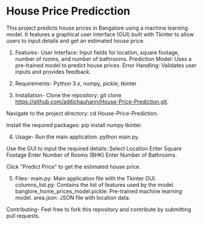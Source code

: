 # House Price Predicction
This project predicts house prices in Bangalore using a machine learning model. It features a graphical user interface (GUI) built with Tkinter to allow users to input details and get an estimated house price.

1. Features-
User Interface: Input fields for location, square footage, number of rooms, and number of bathrooms.
Prediction Model: Uses a pre-trained model to predict house prices.
Error Handling: Validates user inputs and provides feedback.

2. Requirements-
Python 3.x,
numpy, 
pickle, 
tkinter


3. Installation-
Clone the repository:
git clone https://github.com/aditichauhann/House-Price-Prediction.git.

Navigate to the project directory:
cd House-Price-Prediction.

Install the required packages:
pip install numpy tkinter.


4. Usage-
Run the main application:
python main.py.

Use the GUI to input the required details:
Select Location
Enter Square Footage
Enter Number of Rooms (BHK)
Enter Number of Bathrooms.

Click "Predict Price" to get the estimated house price.


5. Files-
main.py: Main application file with the Tkinter GUI.
columns_list.py: Contains the list of features used by the model.
banglore_home_prices_model.pickle: Pre-trained machine learning model.
area.json: JSON file with location data.


Contributing-
Feel free to fork this repository and contribute by submitting pull requests.

